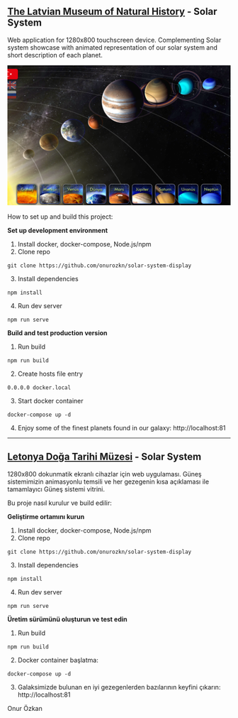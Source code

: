## [The Latvian Museum of Natural History](https://www.dabasmuzejs.gov.lv/) - Solar System

Web application for 1280x800 touchscreen device. Complementing Solar system showcase with animated representation of our solar system and short description of each planet.

![My Image](./screenshot.png)


How to set up and build this project:

**Set up development environment**

1) Install docker, docker-compose, Node.js/npm
2) Clone repo
```
git clone https://github.com/onurozkn/solar-system-display
```

3) Install dependencies
```
npm install
```

4) Run dev server
```
npm run serve
```

**Build and test production version**
1) Run build
```
npm run build
```

2) Create hosts file entry
```
0.0.0.0 docker.local
```

3) Start docker container
```
docker-compose up -d
```

4) Enjoy some of the finest planets found in our galaxy:  http://localhost:81


-----------------------------------------------------------------------------------

## [Letonya Doğa Tarihi Müzesi](https://www.dabasmuzejs.gov.lv/) - Solar System

1280x800 dokunmatik ekranlı cihazlar için web uygulaması. Güneş sistemimizin animasyonlu temsili ve her gezegenin kısa açıklaması ile tamamlayıcı Güneş sistemi vitrini.


Bu proje nasıl kurulur ve build edilir:

**Geliştirme ortamını kurun**


1) Install docker, docker-compose, Node.js/npm
2) Clone repo
```
git clone https://github.com/onurozkn/solar-system-display
```

3) Install dependencies
```
npm install
```

4) Run dev server
```
npm run serve
```

**Üretim sürümünü oluşturun ve test edin**

1) Run build
```
npm run build
```


2) Docker container başlatma:
```
docker-compose up -d
```

3) Galaksimizde bulunan en iyi gezegenlerden bazılarının keyfini çıkarın:  http://localhost:81



Onur Özkan
